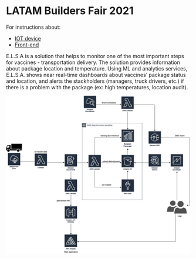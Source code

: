 # LATAM Builders Fair 2021

For instructions about:
- [IOT device](https://github.com/caroljunq/builders-fair-2021-e-l-s-a/tree/main/iot-sensor-steps)
- [Front-end](https://github.com/caroljunq/builders-fair-2021-e-l-s-a/tree/main/elsap) 

E.L.S.A is a solution that helps to monitor one of the most important steps for vaccines - transportation delivery. The solution provides information about package location and temperature. Using ML and analytics services, E.L.S.A. shows near real-time dashboards about vaccines’ package status and location, and alerts the stackholders (managers, truck drivers, etc.) if there is a problem with the package (ex: high temperatures, location audit).

![ELSA Architecture](https://github.com/caroljunq/builders-fair-2021-e-l-s-a/blob/main/arch-elsa.png)
